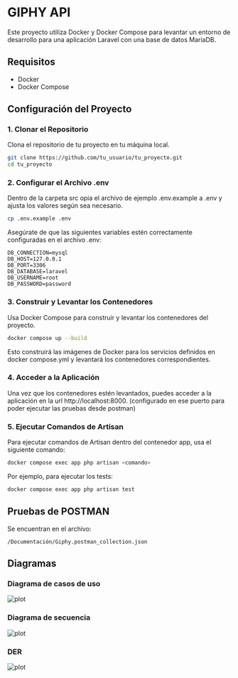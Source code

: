 # GIPHY API

Este proyecto utiliza Docker y Docker Compose para levantar un entorno de desarrollo para una aplicación Laravel con una base de datos MariaDB.

## Requisitos

- Docker
- Docker Compose

## Configuración del Proyecto

### 1. Clonar el Repositorio

Clona el repositorio de tu proyecto en tu máquina local.

```sh
git clone https://github.com/tu_usuario/tu_proyecto.git
cd tu_proyecto
```

### 2. Configurar el Archivo .env

Dentro de la carpeta src opia el archivo de ejemplo .env.example a .env y ajusta los valores según sea necesario.

```sh
cp .env.example .env
```

Asegúrate de que las siguientes variables estén correctamente configuradas en el archivo .env:

```env
DB_CONNECTION=mysql
DB_HOST=127.0.0.1
DB_PORT=3306
DB_DATABASE=laravel
DB_USERNAME=root
DB_PASSWORD=password
```

### 3. Construir y Levantar los Contenedores
Usa Docker Compose para construir y levantar los contenedores del proyecto.

```sh
docker compose up --build
```

Esto construirá las imágenes de Docker para los servicios definidos en docker compose.yml y levantará los contenedores correspondientes.

### 4. Acceder a la Aplicación
Una vez que los contenedores estén levantados, puedes acceder a la aplicación en la url http://localhost:8000. (configurado en ese puerto para poder ejecutar las pruebas desde postman)

### 5. Ejecutar Comandos de Artisan
Para ejecutar comandos de Artisan dentro del contenedor app, usa el siguiente comando:

```sh
docker compose exec app php artisan <comando>
```
Por ejemplo, para ejecutar los tests:

```sh
docker compose exec app php artisan test
```

## Pruebas de POSTMAN

Se encuentran en el archivo:

```/Documentación/Giphy.postman_collection.json```

## Diagramas

### Diagrama de casos de uso
![plot](./Documentación/Diagrama%20de%20casos%20de%20uso.png)

### Diagrama de secuencia
![plot](./Documentación/Diagrama%20de%20secuencia.png)

### DER
![plot](./Documentación/DER.png)
